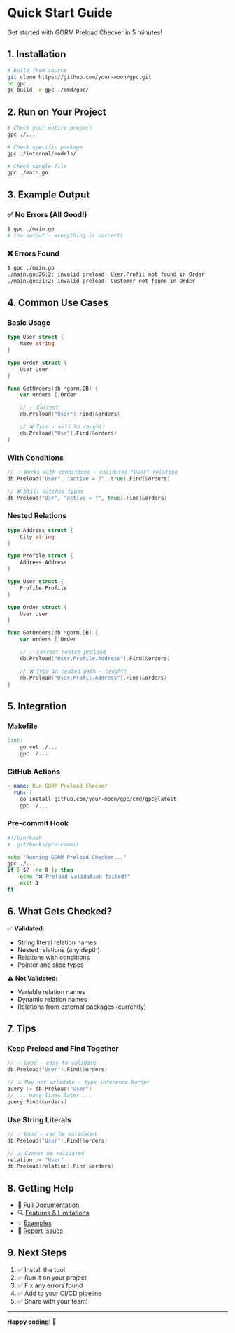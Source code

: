 # Quick Start Guide

Get started with GORM Preload Checker in 5 minutes!

## 1. Installation

```bash
# Build from source
git clone https://github.com/your-moon/gpc.git
cd gpc
go build -o gpc ./cmd/gpc/
```

## 2. Run on Your Project

```bash
# Check your entire project
gpc ./...

# Check specific package
gpc ./internal/models/

# Check single file
gpc ./main.go
```

## 3. Example Output

### ✅ No Errors (All Good!)

```bash
$ gpc ./main.go
# (no output - everything is correct)
```

### ❌ Errors Found

```bash
$ gpc ./main.go
./main.go:26:2: invalid preload: User.Profil not found in Order
./main.go:31:2: invalid preload: Customer not found in Order
```

## 4. Common Use Cases

### Basic Usage

```go
type User struct {
    Name string
}

type Order struct {
    User User
}

func GetOrders(db *gorm.DB) {
    var orders []Order

    // ✅ Correct
    db.Preload("User").Find(&orders)

    // ❌ Typo - will be caught!
    db.Preload("Usr").Find(&orders)
}
```

### With Conditions

```go
// ✅ Works with conditions - validates "User" relation
db.Preload("User", "active = ?", true).Find(&orders)

// ❌ Still catches typos
db.Preload("Usr", "active = ?", true).Find(&orders)
```

### Nested Relations

```go
type Address struct {
    City string
}

type Profile struct {
    Address Address
}

type User struct {
    Profile Profile
}

type Order struct {
    User User
}

func GetOrders(db *gorm.DB) {
    var orders []Order

    // ✅ Correct nested preload
    db.Preload("User.Profile.Address").Find(&orders)

    // ❌ Typo in nested path - caught!
    db.Preload("User.Profil.Address").Find(&orders)
}
```

## 5. Integration

### Makefile

```makefile
lint:
	go vet ./...
	gpc ./...
```

### GitHub Actions

```yaml
- name: Run GORM Preload Checker
  run: |
    go install github.com/your-moon/gpc/cmd/gpc@latest
    gpc ./...
```

### Pre-commit Hook

```bash
#!/bin/bash
# .git/hooks/pre-commit

echo "Running GORM Preload Checker..."
gpc ./...
if [ $? -ne 0 ]; then
    echo "❌ Preload validation failed!"
    exit 1
fi
```

## 6. What Gets Checked?

✅ **Validated:**

- String literal relation names
- Nested relations (any depth)
- Relations with conditions
- Pointer and slice types

⚠️ **Not Validated:**

- Variable relation names
- Dynamic relation names
- Relations from external packages (currently)

## 7. Tips

### Keep Preload and Find Together

```go
// ✅ Good - easy to validate
db.Preload("User").Find(&orders)

// ⚠️ May not validate - type inference harder
query := db.Preload("User")
// ... many lines later ...
query.Find(&orders)
```

### Use String Literals

```go
// ✅ Good - can be validated
db.Preload("User").Find(&orders)

// ⚠️ Cannot be validated
relation := "User"
db.Preload(relation).Find(&orders)
```

## 8. Getting Help

- 📖 [Full Documentation](README.md)
- 🔍 [Features & Limitations](docs/FEATURES.md)
- 💡 [Examples](examples/)
- 🐛 [Report Issues](https://github.com/your-moon/gpc/issues)

## 9. Next Steps

1. ✅ Install the tool
2. ✅ Run it on your project
3. ✅ Fix any errors found
4. ✅ Add to your CI/CD pipeline
5. ✅ Share with your team!

---

**Happy coding! 🚀**
